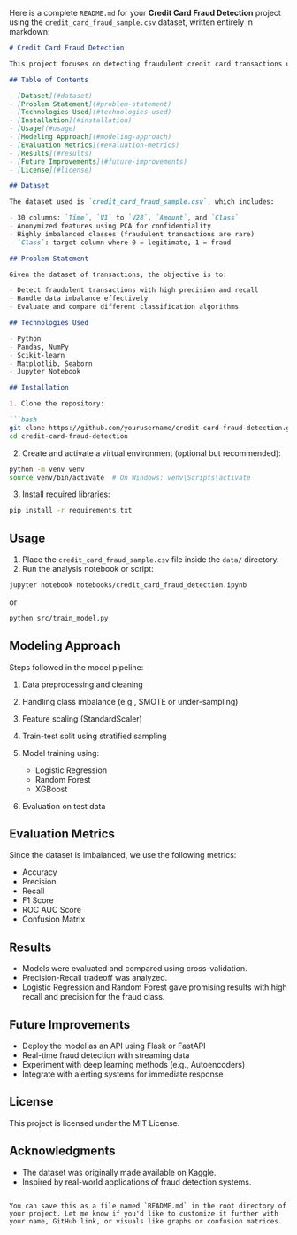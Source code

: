 Here is a complete `README.md` for your **Credit Card Fraud Detection** project using the `credit_card_fraud_sample.csv` dataset, written entirely in markdown:

````markdown
# Credit Card Fraud Detection

This project focuses on detecting fraudulent credit card transactions using machine learning techniques. The goal is to build a classification model that can accurately distinguish between legitimate and fraudulent transactions based on historical data.

## Table of Contents

- [Dataset](#dataset)
- [Problem Statement](#problem-statement)
- [Technologies Used](#technologies-used)
- [Installation](#installation)
- [Usage](#usage)
- [Modeling Approach](#modeling-approach)
- [Evaluation Metrics](#evaluation-metrics)
- [Results](#results)
- [Future Improvements](#future-improvements)
- [License](#license)

## Dataset

The dataset used is `credit_card_fraud_sample.csv`, which includes:

- 30 columns: `Time`, `V1` to `V28`, `Amount`, and `Class`
- Anonymized features using PCA for confidentiality
- Highly imbalanced classes (fraudulent transactions are rare)
- `Class`: target column where 0 = legitimate, 1 = fraud

## Problem Statement

Given the dataset of transactions, the objective is to:

- Detect fraudulent transactions with high precision and recall
- Handle data imbalance effectively
- Evaluate and compare different classification algorithms

## Technologies Used

- Python
- Pandas, NumPy
- Scikit-learn
- Matplotlib, Seaborn
- Jupyter Notebook

## Installation

1. Clone the repository:

```bash
git clone https://github.com/yourusername/credit-card-fraud-detection.git
cd credit-card-fraud-detection
````

2. Create and activate a virtual environment (optional but recommended):

```bash
python -m venv venv
source venv/bin/activate  # On Windows: venv\Scripts\activate
```

3. Install required libraries:

```bash
pip install -r requirements.txt
```

## Usage

1. Place the `credit_card_fraud_sample.csv` file inside the `data/` directory.
2. Run the analysis notebook or script:

```bash
jupyter notebook notebooks/credit_card_fraud_detection.ipynb
```

or

```bash
python src/train_model.py
```

## Modeling Approach

Steps followed in the model pipeline:

1. Data preprocessing and cleaning
2. Handling class imbalance (e.g., SMOTE or under-sampling)
3. Feature scaling (StandardScaler)
4. Train-test split using stratified sampling
5. Model training using:

   * Logistic Regression
   * Random Forest
   * XGBoost
6. Evaluation on test data

## Evaluation Metrics

Since the dataset is imbalanced, we use the following metrics:

* Accuracy
* Precision
* Recall
* F1 Score
* ROC AUC Score
* Confusion Matrix

## Results

* Models were evaluated and compared using cross-validation.
* Precision-Recall tradeoff was analyzed.
* Logistic Regression and Random Forest gave promising results with high recall and precision for the fraud class.

## Future Improvements

* Deploy the model as an API using Flask or FastAPI
* Real-time fraud detection with streaming data
* Experiment with deep learning methods (e.g., Autoencoders)
* Integrate with alerting systems for immediate response

## License

This project is licensed under the MIT License.

## Acknowledgments

* The dataset was originally made available on Kaggle.
* Inspired by real-world applications of fraud detection systems.

```

You can save this as a file named `README.md` in the root directory of your project. Let me know if you'd like to customize it further with your name, GitHub link, or visuals like graphs or confusion matrices.
```
